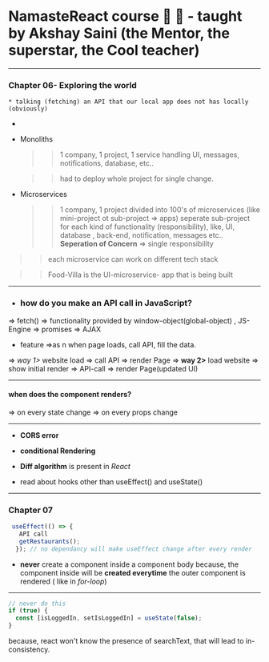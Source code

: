 # NamasteReact course 🙏 🚀 - taught by Akshay Saini (the Mentor, the superstar, the Cool teacher)

---

### Chapter 06- Exploring the world

    * talking (fetching) an API that our local app does not has locally (obviously)

-
- Monoliths

  > > 1 company, 1 project, 1 service handling UI, messages, notifications, database, etc..

  > > had to deploy whole project for single change.

- Microservices
  > > 1 company, 1 project divided into 100's of microservices (like mini-project ot sub-project => apps)
  > > seperate sub-project for each kind of functionality (responsibility), like, UI, database , back-end, notification, messages etc..
  > > **Seperation of Concern** => single responsibility

> > each microservice can work on different tech stack

> > Food-Villa is the UI-microservice- app that is being built

---

- ### how do you make an API call in JavaScript?

=> fetch() => functionality provided by window-object(global-object) , JS-Engine
=> promises
=> AJAX

- feature =>as n when page loads, call API, fill the data.

=> _way 1>_ website load => call API => render Page
=> **way 2>** load website => show initial render => API-call => render Page(updated UI)

---

#### when does the component renders?

=> on every state change
=> on every props change

---

- **CORS error**

- **conditional Rendering**

- **Diff algorithm** is present in _React_

- read about hooks other than useEffect() and useState()

---

### Chapter 07

```javascript
 useEffect(() => {
   API call
   getRestaurants();
  }); // no dependancy will make useEffect change after every render
```

- **never** create a component inside a component body
  because, the component inside will be **created everytime** the outer component is rendered ( like in _for-loop_)

---

```javascript
// never do this
if (true) {
  const [isLoggedIn, setIsLoggedIn] = useState(false);
}
```

because, react won't know the presence of searchText, that will lead to in-consistency.
